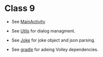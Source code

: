 # Class 9

- See [MainActivity](app/src/main/java/com/bentals/class10/MainActivity.java)
- See [Utils](app/src/main/java/com/bentals/class10/Utils.java) for dialog managment.
- See [Joke](app/src/main/java/com/bentals/class10/Joke.java) for joke object and json parsing.

- See [gradle](app/build.gradle) for adeing Volley dependencies. 

